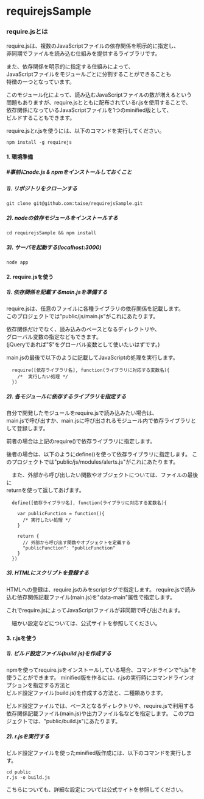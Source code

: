 requirejsSample
===============

### require.jsとは

require.jsは、複数のJavaScriptファイルの依存関係を明示的に指定し、  
非同期でファイルを読み込む仕組みを提供するライブラリです。  

また、依存関係を明示的に指定する仕組みによって、  
JavaScriptファイルをモジュールごとに分割することができることも  
特徴の一つとなっています。  
  
このモジュール化によって、読み込むJavaScriptファイルの数が増えるという  
問題もありますが、require.jsとともに配布されているr.jsを使用することで、  
依存関係になっているJavaScriptファイルを1つのminified版として、  
ビルドすることもできます。

require.jsとr.jsを使うには、以下のコマンドを実行してください。

```
npm install -g requirejs
```



#### 1. 環境準備

##### #事前にnode.js & npmをインストールしておくこと

##### 1). リポジトリをクローンする

```
git clone git@github.com:taise/requirejsSample.git
```


##### 2). nodeの依存モジュールをインストールする

```
cd requirejsSample && npm install
```


##### 3). サーバを起動する(localhost:3000)

```
node app
```


#### 2. require.jsを使う

##### 1). 依存関係を記載するmain.jsを準備する

  require.jsは、任意のファイルに各種ライブラリの依存関係を記載します。  
  このプロジェクトでは"public/js/main.js"がこれにあたります。  

  依存関係だけでなく、読み込みのベースとなるディレクトリや、  
  グローバル変数の指定などもできます。  
  (jQueryであれば"$"をグローバル変数として使いたいはずです。)

  main.jsの最後で以下のように記載してJavaScriptの処理を実行します。


```
  require([依存ライブラリ名], function(ライブラリに対応する変数名){
    /*  実行したい処理 */
  })
```

  
##### 2). 各モジュールに依存するライブラリを指定する

  自分で開発したモジュールをrequire.jsで読み込みたい場合は、  
  main.jsで呼び出すか、main.jsに呼び出されるモジュール内で依存ライブラリとして登録します。
  
  前者の場合は上記のrequire()で依存ライブラリに指定します。 
  
  後者の場合は、以下のようにdefine()を使って依存ライブラリに指定します。
  このプロジェクトでは"public/js/modules/alerts.js"がこれにあたります。

　また、外部から呼び出したい関数やオブジェクトについては、ファイルの最後に  
  returnを使って返してあげます。
  
```
  define([依存ライブラリ名], function(ライブラリに対応する変数名){
    
    var publicFunction = function(){
      /* 実行したい処理 */
    }
    
    return {
      // 外部から呼び出す関数やオブジェクトを定義する
      "publicFunction": "publicFunction"
    }
  })
```
  

##### 3). HTMLにスクリプトを登録する

  HTMLへの登録は、require.jsのみをscriptタグで指定します。
  require.jsで読み込む依存関係記載ファイル(main.js)を"data-main"属性で指定します。
  
  これでrequire.jsによってJavaScriptファイルが非同期で呼び出されます。
  
  
　細かい設定などについては、公式サイトを参照してください。
  
  

#### 3. r.jsを使う

##### 1). ビルド設定ファイル(build.js)を作成する

  npmを使ってrequire.jsをインストールしている場合、コマンドラインで"r.js"を使うことができます。
  minified版を作るには、r.jsの実行時にコマンドラインオプションを指定する方法と  
  ビルド設定ファイル(build.js)を作成する方法と、二種類あります。

  ビルド設定ファイルでは、ベースとなるディレクトリや、require.jsで利用する  
  依存関係記載ファイル(main.js)や出力ファイル名などを指定します。
  このプロジェクトでは、"public/build.js"にあたります。


##### 2). r.jsを実行する

  ビルド設定ファイルを使ったminified版作成には、以下のコマンドを実行します。
  
```
cd public
r.js -o build.js
```

  こちらについても、詳細な設定については公式サイトを参照してください。
  
